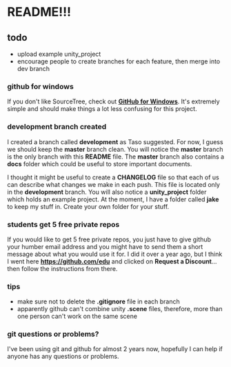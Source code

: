 # README!!!



## todo
- upload example unity_project
- encourage people to create branches for each feature, then merge into dev branch



### github for windows

If you don't like SourceTree, check out [**GitHub for Windows**](http://windows.github.com). It's extremely simple and should make things a lot less confusing for this project.



### development branch created

I created a branch called **development** as Taso suggested. For now, I guess we should keep the **master** branch clean. You will notice the **master** branch is the only branch with this **README** file. The **master** branch also contains a **docs** folder which could be useful to store important documents.

I thought it might be useful to create a **CHANGELOG** file so that each of us can describe what changes we make in each push. This file is located only in the **development** branch. You will also notice a **unity_project** folder which holds an example project. At the moment, I have a folder called **jake** to keep my stuff in. Create your own folder for your stuff.



### students get 5 free private repos

If you would like to get 5 free private repos, you just have to give github your humber email address and you might have to send them a short message about what you would use it for. I did it over a year ago, but I think I went here **https://github.com/edu** and clicked on **Request a Discount**... then follow the instructions from there.



### tips

- make sure not to delete the **.gitignore** file in each branch
- apparently github can't combine unity **.scene** files, therefore, more than one person can't work on the same scene



### git questions or problems?

I've been using git and github for almost 2 years now, hopefully I can help if anyone has any questions or problems.


